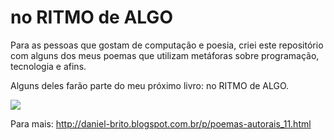 # no RITMO de ALGO

Para as pessoas que gostam de computação e poesia, criei este repositório com alguns dos meus poemas que utilizam metáforas sobre programação, tecnologia e afins.

Alguns deles farão parte do meu próximo livro: no RITMO de ALGO.

![](https://danielbrito.github.io/assets/img/no-ritmo-de-algo.jpg)

Para mais: http://daniel-brito.blogspot.com.br/p/poemas-autorais_11.html
